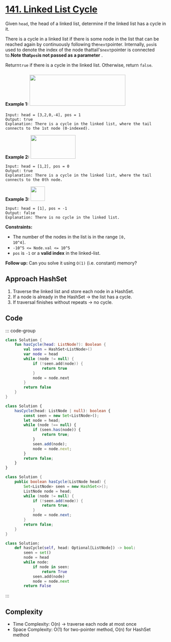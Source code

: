 # [141. Linked List Cycle](https://leetcode.com/problems/linked-list-cycle/description/?envType=study-plan-v2&envId=top-interview-150)

Given <code>head</code>, the head of a linked list, determine if the linked list has a cycle in it.

There is a cycle in a linked list if there is some node in the list that can be reached again by continuously following the<code>next</code>pointer. Internally, <code>pos</code>is used to denote the index of the node thattail's<code>next</code>pointer is connected to.**Note that<code>pos</code>is not passed as a parameter** .

Return<code>true</code> if there is a cycle in the linked list. Otherwise, return <code>false</code>.

**Example 1:** 
<img alt="" src="https://assets.leetcode.com/uploads/2018/12/07/circularlinkedlist.png" style="width: 300px; height: 97px; margin-top: 8px; margin-bottom: 8px;">

```
Input: head = [3,2,0,-4], pos = 1
Output: true
Explanation: There is a cycle in the linked list, where the tail connects to the 1st node (0-indexed).
```

**Example 2:** 
<img alt="" src="https://assets.leetcode.com/uploads/2018/12/07/circularlinkedlist_test2.png" style="width: 141px; height: 74px;">

```
Input: head = [1,2], pos = 0
Output: true
Explanation: There is a cycle in the linked list, where the tail connects to the 0th node.
```

**Example 3:** 
<img alt="" src="https://assets.leetcode.com/uploads/2018/12/07/circularlinkedlist_test3.png" style="width: 45px; height: 45px;">

```
Input: head = [1], pos = -1
Output: false
Explanation: There is no cycle in the linked list.
```

**Constraints:** 

- The number of the nodes in the list is in the range <code>[0, 10^4]</code>.
- <code>-10^5 <= Node.val <= 10^5</code>
- <code>pos</code> is <code>-1</code> or a **valid index**  in the linked-list.

**Follow up:**  Can you solve it using <code>O(1)</code> (i.e. constant) memory?

## Approach HashSet

1. Traverse the linked list and store each node in a HashSet.  
2. If a node is already in the HashSet → the list has a cycle.  
3. If traversal finishes without repeats → no cycle.

## Code

::: code-group

```kotlin [Kotlin]
class Solution {
    fun hasCycle(head: ListNode?): Boolean {
        val seen = HashSet<ListNode>()
        var node = head
        while (node != null) {
            if (!seen.add(node)) {
                return true
            }
            node = node.next
        }
        return false
    }
}
```

```typescript [TypeScript]
class Solution {
    hasCycle(head: ListNode | null): boolean {
        const seen = new Set<ListNode>();
        let node = head;
        while (node !== null) {
            if (seen.has(node)) {
                return true;
            }
            seen.add(node);
            node = node.next;
        }
        return false;
    }
}
```

```java [Java]
class Solution {
    public boolean hasCycle(ListNode head) {
        Set<ListNode> seen = new HashSet<>();
        ListNode node = head;
        while (node != null) {
            if (!seen.add(node)) {
                return true;
            }
            node = node.next;
        }
        return false;
    }
}
```

```python [Python]
class Solution:
    def hasCycle(self, head: Optional[ListNode]) -> bool:
        seen = set()
        node = head
        while node:
            if node in seen:
                return True
            seen.add(node)
            node = node.next
        return False
```

:::

## Complexity

- Time Complexity: O(n) → traverse each node at most once  
- Space Complexity: O(1) for two-pointer method, O(n) for HashSet method 